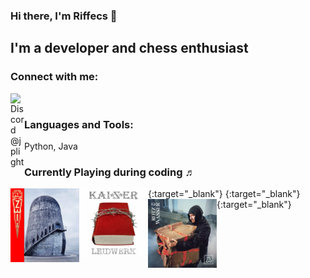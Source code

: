 ### Hi there, I'm Riffecs 👋

## I'm a developer and chess enthusiast
 

### Connect with me:
[<img align="left" alt="Discord @jplight" width="22px" src="https://github.com/RIffecs/RIffecs/blob/master/.github/img/googlechrome.svg" />][website]

<br/>

### Languages and Tools: 

Python, Java

[website]: https://www.riffecs.com
[lichess]: https://lichess.org/@/Riffecs


### Currently Playing during coding ♬

[<img align="left" width="110" src="./img/rammstein.png">](https://music.youtube.com/playlist?list=OLAK5uy_nl5CYbyn0jhWQiRJ17yvqRDN96eTx7sWQ){:target="_blank"}
[<img align="left" width="110" src="./img/kaizer.png">](https://music.youtube.com/playlist?list=OLAK5uy_n-TbSRrYTUEly3oU81m_z7AiZegeNbiz0){:target="_blank"}
[<img align="left" width="110" src="./img/alligatoah.png">](https://music.youtube.com/playlist?list=OLAK5uy_nKA6OFfqFfx7J-3gvgNDCYxGug3gjnY9Q){:target="_blank"}
<br><br><br><br><br><br>
